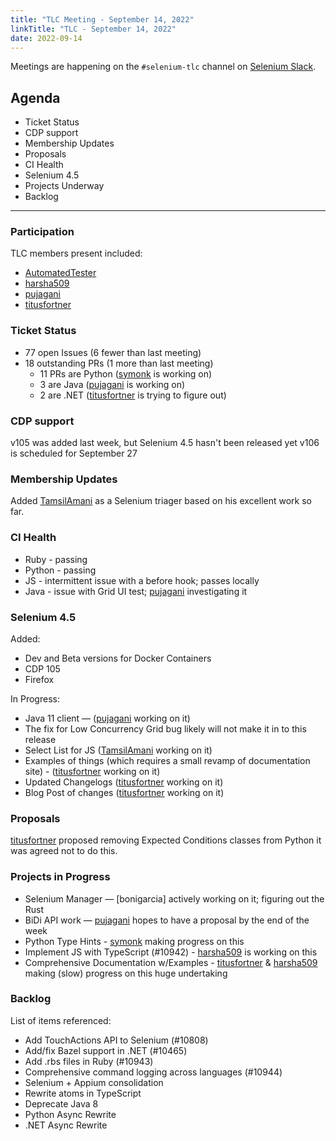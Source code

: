 ```yaml
---
title: "TLC Meeting - September 14, 2022"
linkTitle: "TLC - September 14, 2022"
date: 2022-09-14
---
```


Meetings are happening on the `#selenium-tlc` channel on [Selenium Slack](https://selenium.dev/support).

## Agenda
* Ticket Status 
* CDP support
* Membership Updates
* Proposals
* CI Health
* Selenium 4.5
* Projects Underway
* Backlog

***

### Participation

TLC members present included:
* [AutomatedTester]
* [harsha509]
* [pujagani]
* [titusfortner]

### Ticket Status

* 77 open Issues (6 fewer than last meeting)
* 18 outstanding PRs (1 more than last meeting)
  * 11 PRs are Python ([symonk] is working on)
  * 3 are Java ([pujagani] is working on)
  * 2 are .NET ([titusfortner] is trying to figure out)

### CDP support

v105 was added last week, but Selenium 4.5 hasn't been released yet
v106 is scheduled for September 27

### Membership Updates

Added [TamsilAmani] as a Selenium triager based on his excellent work so far.

### CI Health

* Ruby - passing
* Python - passing
* JS - intermittent issue with a before hook; passes locally
* Java - issue with Grid UI test; [pujagani] investigating it

### Selenium 4.5

Added:
* Dev and Beta versions for Docker Containers
* CDP 105
* Firefox 

In Progress:
* Java 11 client —  ([pujagani] working on it)
* The fix for Low Concurrency Grid bug likely will not make it in to this release
* Select List for JS ([TamsilAmani] working on it)
* Examples of things (which requires a small revamp of documentation site) - ([titusfortner] working on it)
* Updated Changelogs ([titusfortner] working on it)
* Blog Post of changes ([titusfortner] working on it)

### Proposals

[titusfortner] proposed removing Expected Conditions classes from Python
it was agreed not to do this.

### Projects in Progress

* Selenium Manager — [bonigarcia] actively working on it; figuring out the Rust
* BiDi API work — [pujagani] hopes to have a proposal by the end of the week
* Python Type Hints - [symonk] making progress on this
* Implement JS with TypeScript (#10942) - [harsha509] is working on this
* Comprehensive Documentation w/Examples - [titusfortner] & [harsha509] making (slow) progress on this huge undertaking

### Backlog

List of items referenced:

* Add TouchActions API to Selenium (#10808)
* Add/fix Bazel support in .NET (#10465)
* Add .rbs files in Ruby (#10943)
* Comprehensive command logging across languages (#10944)
* Selenium + Appium consolidation
* Rewrite atoms in TypeScript
* Deprecate Java 8
* Python Async Rewrite
* .NET Async Rewrite


[AutomatedTester]: https://github.com/AutomatedTester/
[boni_gg]: https://twitter.com/boni_gg/
[harsha509]: https://github.com/harsha509/
[pujagani]: https://github.com/pujagani/
[symonk]: http://github.com/symonk/
[TamsilAmani]: https://github.com/TamsilAmani/
[titusfortner]: https://github.com/titusfortner/
